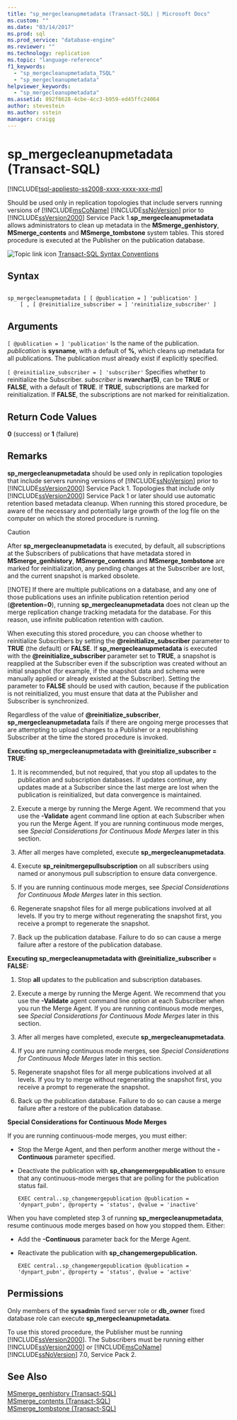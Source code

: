 ```yaml
---
title: "sp_mergecleanupmetadata (Transact-SQL) | Microsoft Docs"
ms.custom: ""
ms.date: "03/14/2017"
ms.prod: sql
ms.prod_service: "database-engine"
ms.reviewer: ""
ms.technology: replication
ms.topic: "language-reference"
f1_keywords: 
  - "sp_mergecleanupmetadata_TSQL"
  - "sp_mergecleanupmetadata"
helpviewer_keywords: 
  - "sp_mergecleanupmetadata"
ms.assetid: 892f8628-4cbe-4cc3-b959-ed45ffc24064
author: stevestein
ms.author: sstein
manager: craigg
---
```

# sp_mergecleanupmetadata (Transact-SQL)
[!INCLUDE[tsql-appliesto-ss2008-xxxx-xxxx-xxx-md](../../includes/tsql-appliesto-ss2008-xxxx-xxxx-xxx-md.md)]

  Should be used only in replication topologies that include servers running versions of [!INCLUDE[msCoName](../../includes/msconame-md.md)] [!INCLUDE[ssNoVersion](../../includes/ssnoversion-md.md)] prior to [!INCLUDE[ssVersion2000](../../includes/ssversion2000-md.md)] Service Pack 1.**sp_mergecleanupmetadata** allows administrators to clean up metadata in the **MSmerge_genhistory**, **MSmerge_contents** and **MSmerge_tombstone** system tables. This stored procedure is executed at the Publisher on the publication database.  
  
 ![Topic link icon](../../database-engine/configure-windows/media/topic-link.gif "Topic link icon") [Transact-SQL Syntax Conventions](../../t-sql/language-elements/transact-sql-syntax-conventions-transact-sql.md)  
  
## Syntax  
  
```  
  
sp_mergecleanupmetadata [ [ @publication = ] 'publication' ]  
    [ , [ @reinitialize_subscriber = ] 'reinitialize_subscriber' ]  
```  
  
## Arguments  
`[ @publication = ] 'publication'`
 Is the name of the publication. *publication* is **sysname**, with a default of **%**, which cleans up metadata for all publications. The publication must already exist if explicitly specified.  
  
`[ @reinitialize_subscriber = ] 'subscriber'`
 Specifies whether to reinitialize the Subscriber. *subscriber* is **nvarchar(5)**, can be **TRUE** or **FALSE**, with a default of **TRUE**. If **TRUE**, subscriptions are marked for reinitialization. If **FALSE**, the subscriptions are not marked for reinitialization.  
  
## Return Code Values  
 **0** (success) or **1** (failure)  
  
## Remarks  
 **sp_mergecleanupmetadata** should be used only in replication topologies that include servers running versions of [!INCLUDE[ssNoVersion](../../includes/ssnoversion-md.md)] prior to [!INCLUDE[ssVersion2000](../../includes/ssversion2000-md.md)] Service Pack 1. Topologies that include only [!INCLUDE[ssVersion2000](../../includes/ssversion2000-md.md)] Service Pack 1 or later should use automatic retention based metadata cleanup. When running this stored procedure, be aware of the necessary and potentially large growth of the log file on the computer on which the stored procedure is running.  
  
> [!CAUTION]
>  After **sp_mergecleanupmetadata** is executed, by default, all subscriptions at the Subscribers of publications that have metadata stored in **MSmerge_genhistory**, **MSmerge_contents** and **MSmerge_tombstone** are marked for reinitialization, any pending changes at the Subscriber are lost, and the current snapshot is marked obsolete.  
> 
> [!NOTE]
>  If there are multiple publications on a database, and any one of those publications uses an infinite publication retention period (**@retention**=**0**), running **sp_mergecleanupmetadata** does not clean up the merge replication change tracking metadata for the database. For this reason, use infinite publication retention with caution.  
  
 When executing this stored procedure, you can choose whether to reinitialize Subscribers by setting the **@reinitialize_subscriber** parameter to **TRUE** (the default) or **FALSE**. If **sp_mergecleanupmetadata** is executed with the **@reinitialize_subscriber** parameter set to **TRUE**, a snapshot is reapplied at the Subscriber even if the subscription was created without an initial snapshot (for example, if the snapshot data and schema were manually applied or already existed at the Subscriber). Setting the parameter to **FALSE** should be used with caution, because if the publication is not reinitialized, you must ensure that data at the Publisher and Subscriber is synchronized.  
  
 Regardless of the value of **@reinitialize_subscriber**, **sp_mergecleanupmetadata** fails if there are ongoing merge processes that are attempting to upload changes to a Publisher or a republishing Subscriber at the time the stored procedure is invoked.  
  
 **Executing sp_mergecleanupmetadata with @reinitialize_subscriber = TRUE:**  
  
1.  It is recommended, but not required, that you stop all updates to the publication and subscription databases. If updates continue, any updates made at a Subscriber since the last merge are lost when the publication is reinitialized, but data convergence is maintained.  
  
2.  Execute a merge by running the Merge Agent. We recommend that you use the **-Validate** agent command line option at each Subscriber when you run the Merge Agent. If you are running continuous mode merges, see *Special Considerations for Continuous Mode Merges* later in this section.  
  
3.  After all merges have completed, execute **sp_mergecleanupmetadata**.  
  
4.  Execute **sp_reinitmergepullsubscription** on all subscribers using named or anonymous pull subscription to ensure data convergence.  
  
5.  If you are running continuous mode merges, see *Special Considerations for Continuous Mode Merges* later in this section.  
  
6.  Regenerate snapshot files for all merge publications involved at all levels. If you try to merge without regenerating the snapshot first, you receive a prompt to regenerate the snapshot.  
  
7.  Back up the publication database. Failure to do so can cause a merge failure after a restore of the publication database.  
  
 **Executing sp_mergecleanupmetadata with @reinitialize_subscriber = FALSE:**  
  
1.  Stop **all** updates to the publication and subscription databases.  
  
2.  Execute a merge by running the Merge Agent. We recommend that you use the **-Validate** agent command line option at each Subscriber when you run the Merge Agent. If you are running continuous mode merges, see *Special Considerations for Continuous Mode Merges* later in this section.  
  
3.  After all merges have completed, execute **sp_mergecleanupmetadata**.  
  
4.  If you are running continuous mode merges, see *Special Considerations for Continuous Mode Merges* later in this section.  
  
5.  Regenerate snapshot files for all merge publications involved at all levels. If you try to merge without regenerating the snapshot first, you receive a prompt to regenerate the snapshot.  
  
6.  Back up the publication database. Failure to do so can cause a merge failure after a restore of the publication database.  
  
 **Special Considerations for Continuous Mode Merges**  
  
 If you are running continuous-mode merges, you must either:  
  
-   Stop the Merge Agent, and then perform another merge without the **-Continuous** parameter specified.  
  
-   Deactivate the publication with **sp_changemergepublication** to ensure that any continuous-mode merges that are polling for the publication status fail.  
  
    ```  
    EXEC central..sp_changemergepublication @publication = 'dynpart_pubn', @property = 'status', @value = 'inactive'  
    ```  
  
 When you have completed step 3 of running **sp_mergecleanupmetadata**, resume continuous mode merges based on how you stopped them. Either:  
  
-   Add the **-Continuous** parameter back for the Merge Agent.  
  
-   Reactivate the publication with **sp_changemergepublication.**  
  
    ```  
    EXEC central..sp_changemergepublication @publication = 'dynpart_pubn', @property = 'status', @value = 'active'  
    ```  
  
## Permissions  
 Only members of the **sysadmin** fixed server role or **db_owner** fixed database role can execute **sp_mergecleanupmetadata**.  
  
 To use this stored procedure, the Publisher must be running [!INCLUDE[ssVersion2000](../../includes/ssversion2000-md.md)]. The Subscribers must be running either [!INCLUDE[ssVersion2000](../../includes/ssversion2000-md.md)] or [!INCLUDE[msCoName](../../includes/msconame-md.md)] [!INCLUDE[ssNoVersion](../../includes/ssnoversion-md.md)] 7.0, Service Pack 2.  
  
## See Also  
 [MSmerge_genhistory &#40;Transact-SQL&#41;](../../relational-databases/system-tables/msmerge-genhistory-transact-sql.md)   
 [MSmerge_contents &#40;Transact-SQL&#41;](../../relational-databases/system-tables/msmerge-contents-transact-sql.md)   
 [MSmerge_tombstone &#40;Transact-SQL&#41;](../../relational-databases/system-tables/msmerge-tombstone-transact-sql.md)  
  
  
